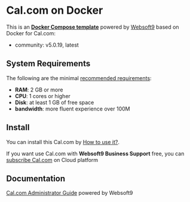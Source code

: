 # Cal.com on Docker  

This is an **[Docker Compose template](https://github.com/Websoft9/docker-library)** powered by [Websoft9](https://www.websoft9.com) based on Docker for Cal.com:


 - community:  v5.0.19, latest


## System Requirements

The following are the minimal [recommended requirements](https://cal.com):

* **RAM**: 2 GB or more
* **CPU**: 1 cores or higher
* **Disk**: at least 1 GB of free space
* **bandwidth**: more fluent experience over 100M  

## Install

You can install this Cal.com by [How to use it?](https://github.com/Websoft9/docker-library#how-to-use-it).   

If you want use Cal.com with **Websoft9 Business Support** free, you can [subscribe Cal.com](https://www.websoft9.com/apps) on Cloud platform

## Documentation

[Cal.com Administrator Guide](https://support.websoft9.com/docs/calcom) powered by Websoft9